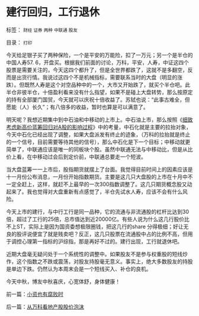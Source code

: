 # 建行回归，工行退休

标签： `财经` `证券` `两种` `中联通` `股友` 

目录： `打印`

今天给足银子买了两种保险，一个是平安的万能险，扣了一万元；另一个是半仓的中国人寿57.
6，开盘买。根据我们前面的讨论，万科，平安，人寿，中证这四个股票是需要关注的，今天这四个都升了，但是全世界都跌了，这就不是多翻空，反而是出货行情。我说过这四个不是机械指标，需要联系当时的大盘（明显的涨跌）。但既然人寿是这个对空品种中的一个，大市又开始跌了，就买个半仓吧。此半仓非彼半仓，十倍盈利看来没有什么指望，如果不是碰上大盘转势，那么按原定的持有全部厦门国贸，今天就可以庆祝十倍收益了。苏轼也说：“此事古难全，但愿能（人）长久”；有八倍多的收益，暂时也算是可以满意了。



明天呢？我想近期集中到中石油和中移动的上市上。中石油上市，那么按照《[细致考虑新高价蓝筹回归对A股的影响过程](../../../2007/9/24/细致考虑新高价蓝筹回归对A股的影响过程.md)》中的考量，中石化就是主要的拉抬对象，今天中石化已经出现了调整，如果大盘派发有终止的迹象，（万科的拉抬就是终止的一个信号，目前需要等待其他的信号），那么中石化是下一个目标；中移动就更简单了，中联通应该是唯一的同板块个股。虽然中联通无法与中移动比，但是从比价上看，在中移动过会后到定价前，中联通总要走一个短波。



当大盘蓝筹一一上市后，股指期货就摆上了台面。我觉得目前时间上的因素应该是十一月份公布消息，一月份开始指数期货。主要是这几只大盘股的上市在十月中不一定全赶上，这样，就赶不上最早的一次300指数调整了。这几只期货概念股又动起来了。我也觉得对大盘重新有点感觉了，半仓先试水人寿，应该不会有什么风险。



今天上市的建行，与中行工行是同一品种，它的流通与非流通股的杠杆比达到30倍，超过了工行的25倍，总市值达到近20000亿。有些人说为什么这几行股价比不上ST，实际上是因为国资委想极限圈钱，把这几行的share
分得极细；好让无良的股评说便宜了就是贱卖吧？反正，这几只股票在流通股中占的比例不高，但用于调控心理第一指标的沪综指，那是再好不过的。建行出现，工行就退休吧。



近期大盘毫无疑问处于一个系统性的调整中。如果股友不是参与权重股的短线炒作，这个指数之不跌或震荡，对股友持股毫无意义。事实上，绝大多数股友的持股是单边下跌。仍然认为本周末会是一个短线买入、补仓的良机。



今天中秋，博友中秋喜庆，心宽体舒，身体健康！





前一篇：[小资也有腐败时](../../../2007/9/24/小资也有腐败时.md)

后一篇：[从万科看地产股股价泡沫](../../../2007/9/26/从万科看地产股股价泡沫.md)